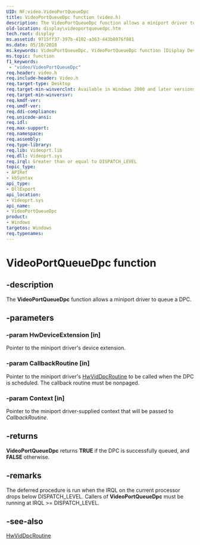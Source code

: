 ```yaml
---
UID: NF:video.VideoPortQueueDpc
title: VideoPortQueueDpc function (video.h)
description: The VideoPortQueueDpc function allows a miniport driver to queue a DPC.
old-location: display\videoportqueuedpc.htm
tech.root: display
ms.assetid: 9715ff37-397b-4102-a363-443b8076f881
ms.date: 05/10/2018
ms.keywords: VideoPortQueueDpc, VideoPortQueueDpc function [Display Devices], VideoPort_Functions_133e8c8b-e445-4f83-ad93-7eb560047f3f.xml, display.videoportqueuedpc, video/VideoPortQueueDpc
ms.topic: function
f1_keywords:
 - "video/VideoPortQueueDpc"
req.header: video.h
req.include-header: Video.h
req.target-type: Desktop
req.target-min-winverclnt: Available in Windows 2000 and later versions of the Windows operating systems.
req.target-min-winversvr: 
req.kmdf-ver: 
req.umdf-ver: 
req.ddi-compliance: 
req.unicode-ansi: 
req.idl: 
req.max-support: 
req.namespace: 
req.assembly: 
req.type-library: 
req.lib: Videoprt.lib
req.dll: Videoprt.sys
req.irql: Greater than or equal to DISPATCH_LEVEL
topic_type:
- APIRef
- kbSyntax
api_type:
- DllExport
api_location:
- Videoprt.sys
api_name:
- VideoPortQueueDpc
product:
- Windows
targetos: Windows
req.typenames: 
---
```


# VideoPortQueueDpc function


## -description


The <b>VideoPortQueueDpc</b> function allows a miniport driver to queue a DPC.


## -parameters




### -param HwDeviceExtension [in]

Pointer to the miniport driver's device extension.


### -param CallbackRoutine [in]

Pointer to the miniport driver's <a href="https://docs.microsoft.com/windows-hardware/drivers/ddi/video/nc-video-pminiport_dpc_routine">HwVidDpcRoutine</a> to be called when the DPC is scheduled. The callback routine must be nonpaged.


### -param Context [in]

Pointer to the miniport driver-supplied context that will be passed to <i>CallbackRoutine</i>.


## -returns



<b>VideoPortQueueDpc</b> returns <b>TRUE</b> if the DPC is successfully queued, and <b>FALSE</b> otherwise.




## -remarks



The deferred procedure is run when the IRQL on the current processor drops below DISPATCH_LEVEL. Callers of <b>VideoPortQueueDpc</b> must be running at IRQL >= DISPATCH_LEVEL.




## -see-also




<a href="https://docs.microsoft.com/windows-hardware/drivers/ddi/video/nc-video-pminiport_dpc_routine">HwVidDpcRoutine</a>
 

 

